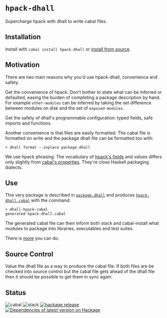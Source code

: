 # `hpack-dhall`

Supercharge hpack with dhall to write cabal files.

## Installation

Install with `cabal install hpack-dhall` or [install from
source](https://github.com/cabalism/hpack-dhall/blob/main/BUILDING.md).

## Motivation

There are two main reasons why you'd use hpack-dhall, convenience and safety.

Get the convenience of hpack. Don't bother to state what can be inferred or
defaulted, easing the burden of completing a package description by hand.  For
example `other-modules` can be inferred by taking the set difference between
modules on disk and the set of `exposed-modules`.

Get the safety of dhall's programmable configuration: typed fields, safe imports
and functions.

Another convenience is that files are easily formatted. The cabal file is
formatted on write and the package dhall file can be formatted too with:

    > dhall format --inplace package.dhall

We use hpack phrasing. The vocabulary of [hpack's
fields](https://github.com/cabalism/hpack#top-level-fields) and values differs only
slightly from [cabal's
properties](https://www.haskell.org/cabal/users-guide/developing-packages.html#package-properties).
They're close Haskell packaging dialects.

## Use

This very package is described in
[`package.dhall`](https://github.com/cabalism/hpack-dhall/blob/main/package.dhall)
and produces
[`hpack-dhall.cabal`](https://github.com/cabalism/hpack-dhall/blob/main/package.dhall)
with the command:

```
> dhall-hpack-cabal
generated hpack-dhall.cabal
```

The generated cabal file can then inform both stack and cabal-install what
modules to package into libraries, executables and test suites.

There is [more](https://github.com/cabalism/hpack-dhall/blob/main/MORE.md) you can do.

## Source Control

Value the dhall file as a way to produce the cabal file.  If both files are be
checked into source control but the cabal file gets ahead of the dhall file then
it should be possible to get them in sync again.

## Status
![cabal](https://github.com/BlockScope/hpack-dhall/workflows/cabal/badge.svg)
![stack](https://github.com/BlockScope/hpack-dhall/workflows/stack/badge.svg)
[![hackage release](https://img.shields.io/hackage/v/hpack-dhall.svg?label=hackage)](http://hackage.haskell.org/package/hpack-dhall)
[![Dependencies of latest version on Hackage](https://img.shields.io/hackage-deps/v/hpack-dhall.svg)](https://hackage.haskell.org/package/hpack-dhall)